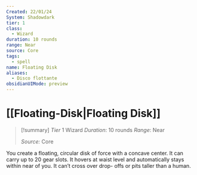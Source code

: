 ```yaml
---
Created: 22/01/24
System: Shadowdark
tier: 1
class:
  - Wizard
duration: 10 rounds
range: Near
source: Core
tags:
  - spell
name: Floating Disk
aliases:
  - Disco flottante
obsidianUIMode: preview
---
```

# [[Floating-Disk|Floating Disk]]

>[!summary]
>*Tier* 1
> Wizard
> *Duration*: 10 rounds
> *Range*: Near
> 
> *Source:* Core

You create a floating, circular  disk of force with a concave  center. It can carry up to 20 gear  slots. It hovers at waist level and  automatically stays within near  of you. It can’t cross over drop- offs or pits taller than a human.



